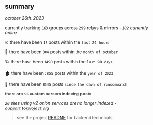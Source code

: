 
## summary
_october 26th, 2023_

currently tracking `163` groups across `299` relays & mirrors - _`102` currently online_

⏲ there have been `12` posts within the `last 24 hours`

🦈 there have been `304` posts within the `month of october`

🪐 there have been `1498` posts within the `last 90 days`

🏚 there have been `3855` posts within the `year of 2023`

🦕 there have been `8545` posts `since the dawn of ransomwatch`

there are `96` custom parsers indexing posts

_`20` sites using v2 onion services are no longer indexed - [support.torproject.org](https://support.torproject.org/onionservices/v2-deprecation/)_

> see the project [README](https://github.com/joshhighet/ransomwatch#ransomwatch--) for backend technicals
